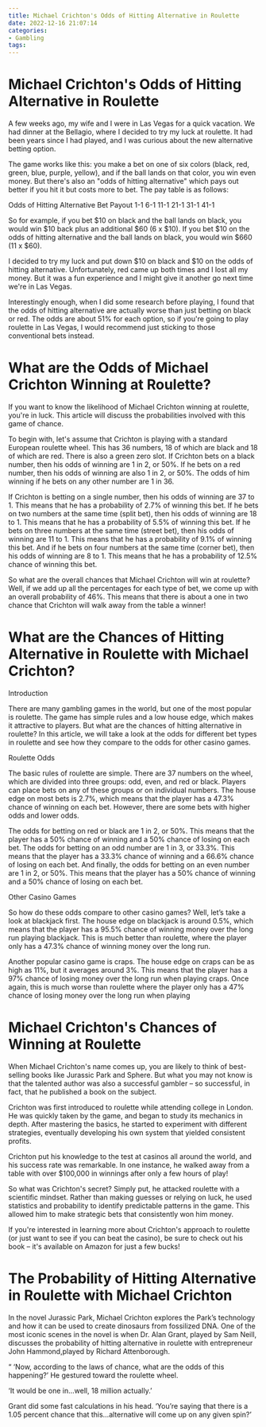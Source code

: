 ```yaml
---
title: Michael Crichton's Odds of Hitting Alternative in Roulette
date: 2022-12-16 21:07:14
categories:
- Gambling
tags:
---
```



#  Michael Crichton's Odds of Hitting Alternative in Roulette

A few weeks ago, my wife and I were in Las Vegas for a quick vacation. We had dinner at the Bellagio, where I decided to try my luck at roulette. It had been years since I had played, and I was curious about the new alternative betting option.

The game works like this: you make a bet on one of six colors (black, red, green, blue, purple, yellow), and if the ball lands on that color, you win even money. But there's also an "odds of hitting alternative" which pays out better if you hit it but costs more to bet. The pay table is as follows:

Odds of Hitting Alternative Bet Payout 1-1 6-1 11-1 21-1 31-1 41-1

So for example, if you bet $10 on black and the ball lands on black, you would win $10 back plus an additional $60 (6 x $10). If you bet $10 on the odds of hitting alternative and the ball lands on black, you would win $660 (11 x $60).

I decided to try my luck and put down $10 on black and $10 on the odds of hitting alternative. Unfortunately, red came up both times and I lost all my money. But it was a fun experience and I might give it another go next time we're in Las Vegas.

Interestingly enough, when I did some research before playing, I found that the odds of hitting alternative are actually worse than just betting on black or red. The odds are about 51% for each option, so if you're going to play roulette in Las Vegas, I would recommend just sticking to those conventional bets instead.

#  What are the Odds of Michael Crichton Winning at Roulette?

If you want to know the likelihood of Michael Crichton winning at roulette, you're in luck. This article will discuss the probabilities involved with this game of chance.

To begin with, let's assume that Crichton is playing with a standard European roulette wheel. This has 36 numbers, 18 of which are black and 18 of which are red. There is also a green zero slot. If Crichton bets on a black number, then his odds of winning are 1 in 2, or 50%. If he bets on a red number, then his odds of winning are also 1 in 2, or 50%. The odds of him winning if he bets on any other number are 1 in 36.

If Crichton is betting on a single number, then his odds of winning are 37 to 1. This means that he has a probability of 2.7% of winning this bet. If he bets on two numbers at the same time (split bet), then his odds of winning are 18 to 1. This means that he has a probability of 5.5% of winning this bet. If he bets on three numbers at the same time (street bet), then his odds of winning are 11 to 1. This means that he has a probability of 9.1% of winning this bet. And if he bets on four numbers at the same time (corner bet), then his odds of winning are 8 to 1. This means that he has a probability of 12.5% chance of winning this bet.

So what are the overall chances that Michael Crichton will win at roulette? Well, if we add up all the percentages for each type of bet, we come up with an overall probability of 46%. This means that there is about a one in two chance that Crichton will walk away from the table a winner!

#  What are the Chances of Hitting Alternative in Roulette with Michael Crichton?

Introduction

There are many gambling games in the world, but one of the most popular is roulette. The game has simple rules and a low house edge, which makes it attractive to players. But what are the chances of hitting alternative in roulette? In this article, we will take a look at the odds for different bet types in roulette and see how they compare to the odds for other casino games.

Roulette Odds

The basic rules of roulette are simple. There are 37 numbers on the wheel, which are divided into three groups: odd, even, and red or black. Players can place bets on any of these groups or on individual numbers. The house edge on most bets is 2.7%, which means that the player has a 47.3% chance of winning on each bet. However, there are some bets with higher odds and lower odds.

The odds for betting on red or black are 1 in 2, or 50%. This means that the player has a 50% chance of winning and a 50% chance of losing on each bet. The odds for betting on an odd number are 1 in 3, or 33.3%. This means that the player has a 33.3% chance of winning and a 66.6% chance of losing on each bet. And finally, the odds for betting on an even number are 1 in 2, or 50%. This means that the player has a 50% chance of winning and a 50% chance of losing on each bet.

Other Casino Games

So how do these odds compare to other casino games? Well, let’s take a look at blackjack first. The house edge on blackjack is around 0.5%, which means that the player has a 95.5% chance of winning money over the long run playing blackjack. This is much better than roulette, where the player only has a 47.3% chance of winning money over the long run.

Another popular casino game is craps. The house edge on craps can be as high as 11%, but it averages around 3%. This means that the player has a 97% chance of losing money over the long run when playing craps. Once again, this is much worse than roulette where the player only has a 47% chance of losing money over the long run when playing

#  Michael Crichton's Chances of Winning at Roulette

When Michael Crichton's name comes up, you are likely to think of best-selling books like Jurassic Park and Sphere. But what you may not know is that the talented author was also a successful gambler – so successful, in fact, that he published a book on the subject.

Crichton was first introduced to roulette while attending college in London. He was quickly taken by the game, and began to study its mechanics in depth. After mastering the basics, he started to experiment with different strategies, eventually developing his own system that yielded consistent profits.

Crichton put his knowledge to the test at casinos all around the world, and his success rate was remarkable. In one instance, he walked away from a table with over $100,000 in winnings after only a few hours of play!

So what was Crichton's secret? Simply put, he attacked roulette with a scientific mindset. Rather than making guesses or relying on luck, he used statistics and probability to identify predictable patterns in the game. This allowed him to make strategic bets that consistently won him money.

If you're interested in learning more about Crichton's approach to roulette (or just want to see if you can beat the casino), be sure to check out his book – it's available on Amazon for just a few bucks!

#  The Probability of Hitting Alternative in Roulette with Michael Crichton

In the novel Jurassic Park, Michael Crichton explores the Park’s technology and how it can be used to create dinosaurs from fossilized DNA. One of the most iconic scenes in the novel is when Dr. Alan Grant, played by Sam Neill, discusses the probability of hitting alternative in roulette with entrepreneur John Hammond,played by Richard Attenborough. 

“ ‘Now, according to the laws of chance, what are the odds of this happening?’ He gestured toward the roulette wheel.

‘It would be one in…well, 18 million actually.’

Grant did some fast calculations in his head. ‘You’re saying that there is a 1.05 percent chance that this…alternative will come up on any given spin?’
